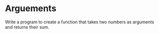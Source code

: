 # Arguements
Write a program to create a function that takes two numbers as arguments and returns their sum.
